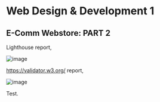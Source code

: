 # Web Design & Development 1
## E-Comm Webstore: PART 2

Lighthouse report,

![image](https://user-images.githubusercontent.com/17617465/116829055-b9fd3c80-ab70-11eb-8a3f-68b564a6e76c.png)


https://validator.w3.org/ report,

![image](https://user-images.githubusercontent.com/17617465/116829186-4f003580-ab71-11eb-8f8b-b5033211c4cd.png)

Test.